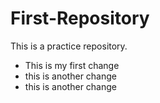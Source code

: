 First-Repository
================

This is a practice repository.

* This is my first change
* this is another change
* this is another change
